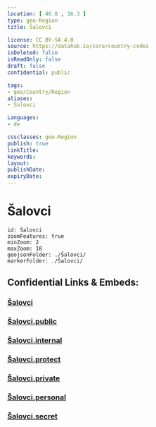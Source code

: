 ```yaml
---
location: [ 46.8 , 16.3 ] 
type: geo-Region
title: Šalovci

license: CC BY-SA 4.0
source: https://datahub.io/core/country-codes
isDeleted: false
isReadOnly: false
draft: false
confidential: public

tags:
- geo/Country/Region
aliases:
- Šalovci

Languages:
- de

cssclasses: geo-Region
publish: true
linkTitle: 
keywords: 
layout: 
publishDate: 
expiryDate: 
---
```


# Šalovci

```leaflet
id: Šalovci
zoomFeatures: true 
minZoom: 2 
maxZoom: 18
geojsonFolder: ./Šalovci/
markerFolder: ./Šalovci/
```


## Confidential Links & Embeds: 

### [Šalovci](/_Standards/Earth/Continent/Europe/Europe~Central/Slovenia/Regions~Slovenia/Pomurska/counties~Pomurska/Šalovci.md) 

### [Šalovci.public](/_public/Earth/Continent/Europe/Europe~Central/Slovenia/Regions~Slovenia/Pomurska/counties~Pomurska/Šalovci.public.md) 

### [Šalovci.internal](/_internal/Earth/Continent/Europe/Europe~Central/Slovenia/Regions~Slovenia/Pomurska/counties~Pomurska/Šalovci.internal.md) 

### [Šalovci.protect](/_protect/Earth/Continent/Europe/Europe~Central/Slovenia/Regions~Slovenia/Pomurska/counties~Pomurska/Šalovci.protect.md) 

### [Šalovci.private](/_private/Earth/Continent/Europe/Europe~Central/Slovenia/Regions~Slovenia/Pomurska/counties~Pomurska/Šalovci.private.md) 

### [Šalovci.personal](/_personal/Earth/Continent/Europe/Europe~Central/Slovenia/Regions~Slovenia/Pomurska/counties~Pomurska/Šalovci.personal.md) 

### [Šalovci.secret](/_secret/Earth/Continent/Europe/Europe~Central/Slovenia/Regions~Slovenia/Pomurska/counties~Pomurska/Šalovci.secret.md)

